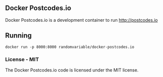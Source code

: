 ## Docker Postcodes.io

Docker Postcodes.io is a development container to run http://postcodes.io

## Running
```
docker run -p 8000:8000 randomvariable/docker-postcodes.io
```

### License - MIT
The Docker Postcodes.io code is licensed under the MIT license.
